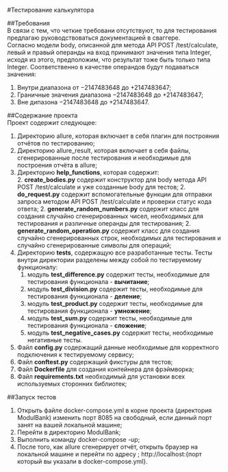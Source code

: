 #Тестирование калькулятора


##Требования  
В связи с тем, что четкие требовани отсутствуют, то для тестирования предлагаю руководствоваться
документацией в сваггере.  
Согласно модели body, описанной для метода API POST /test/calculate, левый и правый
операнды на вход принимают значения типа Integer, исходя из этого, предположим, что результат
тоже быть только типа Integer.
Соответственно в качестве операндов будут подаваться значения:
1. Внутри диапазона от −2147483648 до +2147483647;
2. Граничные значения диапазона −2147483648 до +2147483647;
3. Вне дипазона −2147483648 до +2147483647.


##Содержание проекта  
Проект содержит следующее:
1. Директорию allure, которая включает в себя плагин для построяния отчётов по тестированию;
1. Директорию allure_result, которая включает в себя файлы, сгенерированные после тестирования и необходимые для
построения отчёта в allure;
1. Директорию **help_functions**, которая содержит:  
    2. **create_bodies.py** содержит конструктор для body метода API POST /test/calculate и уже созданные body для тестов;
    2. **do_request.py** содержит вспомогательные функции для отправки запроса методом API POST /test/calculate и 
    проверки статус кода ответа;
    2. **generate_random_numbers.py** содержит класс для создания случайно сгенерированных чисел, необходимых для тестирования
    и различные операнды для тестирования;
    2. **generate_random_operation.py** содержит класс для создания случайно сгенерированных строк, необходимых для тестирования
    и случайно сгенерированные символы для операций;
1. Директорию **tests**, содержащую все разработанные тесты. 
Тесты внутри директории разделены между собой по тестируемому функционалу:
    1. модуль **test_difference.py** содержит тесты, необходимые для тестирования функционала - **вычитание**;
    1. модуль **test_division.py** содержит тесты, необходимые для тестирования функционала - **деление**;
    1. модуль **test_product.py** содержит тесты, необходимые для тестирования функционала - **умножение**;
    1. модуль **test_sum.py** содержит тесты, необходимые для тестирования функционала - **сложение**;
    1. модуль **test_negative_cases.py** содержит тесты, необходимые негативные тесты.
1. Файл **config.py** содержащий данные необходимые для корректного подключения к тестируемому сервису;
1. Файл **conftest.py** содержащий фикстуры для тестов;
1. Файл **Dockerfile** для создания контейнера для фрэймворка;
1. Файл **requirements.txt** необходимый для установки всех используемых сторонних библиотек;
    


##Запуск тестов

1. Открыть файле docker-compose.yml в корне проекта (директория ModulBank) изменить порт 8085 на свободный, если данный порт занят на вашей локальной машине;
1. Перейти в директорию ModulBank;
1. Выполнить команду docker-compose -up;
1. После того, как allure сгенерирует отчёт, открыть браузер на локальной машине и перейти по адресу ;
http://localhost:{порт который вы указали в docker-compose.yml}.
